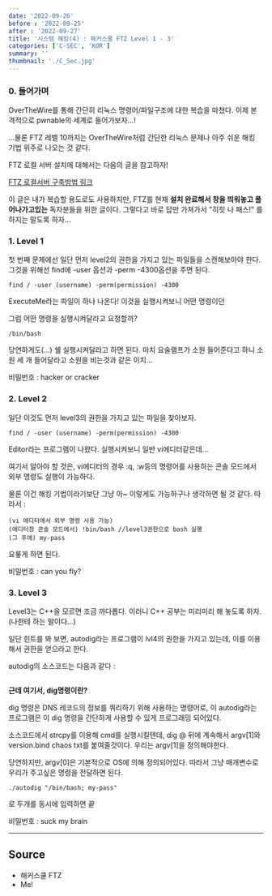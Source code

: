 ```yaml
---
date: '2022-09-26'
before : '2022-09-25'
after : '2022-09-27'
title: '시스템 해킹(4) : 해커스쿨 FTZ Level 1 - 3'
categories: ['C-SEC', 'KOR']
summary: ''
thumbnail: './C_Sec.jpg'
---
```



### 0. 들어가며

OverTheWire를 통해 간단히 리눅스 명령어/파일구조에 대한 복습을 마쳤다. 이제 본격적으로 pwnable의 세계로 들어가보자...!


...물론 FTZ 레벨 10까지는 OverTheWire처럼 간단한 리눅스 문제나 아주 쉬운 해킹 기법 위주로 나오는 것 같다.


FTZ 로컬 서버 설치에 대해서는 다음의 글을 참고하자!

[FTZ 로컬서버 구축방법 링크](<https://haerinn.tistory.com/79>)


이 글은 내가 복습할 용도로도 사용하지만, FTZ를 현재 **설치 완료해서 창을 띄워놓고 풀어나가고있는** 독자분들을 위한 글이다. 그렇다고 바로 답만 가져가서 
"히힛 나 패스!" 를 하지는 말도록 하자...

### 1. Level 1


첫 번째 문제에선 일단 먼저 level2의 권한을 가지고 있는 파일들을 스캔해보아야 한다. 그것을 위해선 find에 -user 옵션과 -perm -4300옵션을 주면 된다.

```
find / -user (username) -perm(permission) -4300
```

ExecuteMe라는 파일이 하나 나온다! 이것을 실행시켜보니 어떤 명령이던 



그럼 어떤 명령을 실행시켜달라고 요청할까?
```
/bin/bash
```

당연하게도(...) 쉘 실행시켜달라고 하면 된다. 마치 요술램프가 소원 들어준다고 하니 소원 세 개 들어달라고 소원을 비는것과 같은 이치... 


비밀번호 : hacker or cracker


### 2. Level 2

일단 이것도 먼저 level3의 권한을 가지고 있는 파일을 찾아보자.

```
find / -user (username) -perm(permission) -4300
```

Editor라는 프로그램이 나왔다. 실행시켜보니 일반 vi에디터같은데...


여기서 알아야 할 것은, vi에디터의 경우 :q, :w등의 명령어를 사용하는 콘솔 모드에서 외부 명령도 실행이 가능하다.


물론 이건 해킹 기법이라기보단 그냥 아~ 이렇게도 가능하구나 생각하면 될 것 같다. 따라서 :

```
(vi 에디터에서 외부 명령 사용 가능)
(에디터창 콘솔 모드에서) !bin/bash //level3권한으로 bash 실행
(그 후에) my-pass
```
요롷게 하면 된다.


비밀번호 : can you fly?


### 3. Level 3

Level3는 C++을 모르면 조금 까다롭다. 이러니 C++ 공부는 미리미리 해 놓도록 하자. (나한테 하는 말이다...)


일단 힌트를 봐 보면, autodig라는 프로그램이 lvl4의 권한을 가지고 있는데, 이를 이용해서 권한을 얻으라고 한다. 


autodig의 소스코드는 다음과 같다 :

```

```
**근데 여기서, dig명령이란?**


dig 명령은  DNS 레코드의 정보를 쿼리하기 위해 사용하는 명령어로, 이 autodig라는 프로그램은 이 dig 명령을 간단하게 사용할 수 있게 프로그래밍 되어있다.


소스코드에서 strcpy를 이용해 cmd를 실행시킬텐데, dig @ 뒤에 계속해서 argv[1]와 version.bind chaos txt를 붙여줄것이다. 우리는 argv[1]을 정의해야한다.


당연하지만, argv[0]은 기본적으로 OS에 의해 정의되어있다. 따라서 그냥 매개변수로 우리가 주고싶은 명령을 전달하면 된다.
```
./autodig "/bin/bash; my-pass"
```
로 두개를 동시에 입력하면 끝


비밀번호 : suck my brain

---
## Source

- 해커스쿨 FTZ
- Me!